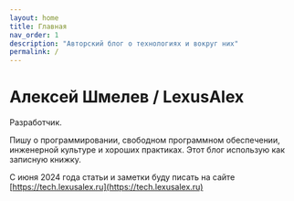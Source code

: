 ```yaml
---
layout: home
title: Главная
nav_order: 1
description: "Авторский блог о технологиях и вокруг них"
permalink: /
---
```


# Алексей Шмелев / LexusAlex

Разработчик. 

Пишу о программировании, свободном программном обеспечении, инженерной культуре и хороших практиках.
Этот блог использую как записную книжку.

С июня 2024 года статьи и заметки буду писать на сайте [https://tech.lexusalex.ru](https://tech.lexusalex.ru)